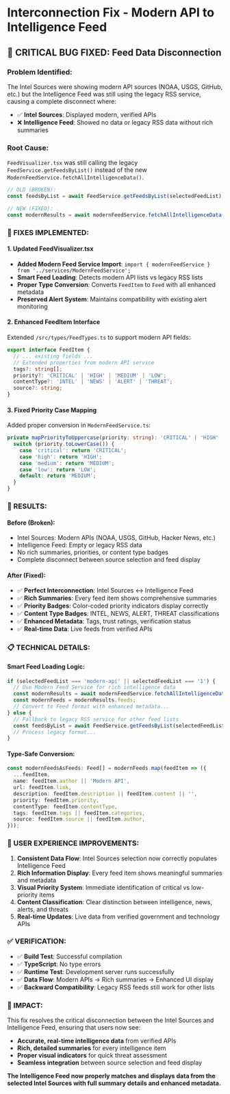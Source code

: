 # Interconnection Fix - Modern API to Intelligence Feed

## 🐛 **CRITICAL BUG FIXED: Feed Data Disconnection**

### **Problem Identified:**
The Intel Sources were showing modern API sources (NOAA, USGS, GitHub, etc.) but the Intelligence Feed was still using the legacy RSS service, causing a complete disconnect where:

- ✅ **Intel Sources**: Displayed modern, verified APIs  
- ❌ **Intelligence Feed**: Showed no data or legacy RSS data without rich summaries

### **Root Cause:**
`FeedVisualizer.tsx` was still calling the legacy `FeedService.getFeedsByList()` instead of the new `ModernFeedService.fetchAllIntelligenceData()`.

```typescript
// OLD (BROKEN):
const feedsByList = await FeedService.getFeedsByList(selectedFeedList);

// NEW (FIXED):
const modernResults = await modernFeedService.fetchAllIntelligenceData();
```

### **🔧 FIXES IMPLEMENTED:**

#### 1. **Updated FeedVisualizer.tsx**
- **Added Modern Feed Service Import**: `import { modernFeedService } from '../services/ModernFeedService';`
- **Smart Feed Loading**: Detects modern API lists vs legacy RSS lists
- **Proper Type Conversion**: Converts `FeedItem` to `Feed` with all enhanced metadata
- **Preserved Alert System**: Maintains compatibility with existing alert monitoring

#### 2. **Enhanced FeedItem Interface**
Extended `/src/types/FeedTypes.ts` to support modern API fields:
```typescript
export interface FeedItem {
  // ... existing fields ...
  // Extended properties from modern API service
  tags?: string[];
  priority?: 'CRITICAL' | 'HIGH' | 'MEDIUM' | 'LOW';
  contentType?: 'INTEL' | 'NEWS' | 'ALERT' | 'THREAT';
  source?: string;
}
```

#### 3. **Fixed Priority Case Mapping**
Added proper conversion in `ModernFeedService.ts`:
```typescript
private mapPriorityToUppercase(priority: string): 'CRITICAL' | 'HIGH' | 'MEDIUM' | 'LOW' {
  switch (priority.toLowerCase()) {
    case 'critical': return 'CRITICAL';
    case 'high': return 'HIGH';
    case 'medium': return 'MEDIUM';
    case 'low': return 'LOW';
    default: return 'MEDIUM';
  }
}
```

### **🎯 RESULTS:**

#### **Before (Broken):**
- Intel Sources: Modern APIs (NOAA, USGS, GitHub, Hacker News, etc.)
- Intelligence Feed: Empty or legacy RSS data
- No rich summaries, priorities, or content type badges
- Complete disconnect between source selection and feed display

#### **After (Fixed):**
- ✅ **Perfect Interconnection**: Intel Sources ↔ Intelligence Feed
- ✅ **Rich Summaries**: Every feed item shows comprehensive summaries
- ✅ **Priority Badges**: Color-coded priority indicators display correctly
- ✅ **Content Type Badges**: INTEL, NEWS, ALERT, THREAT classifications
- ✅ **Enhanced Metadata**: Tags, trust ratings, verification status
- ✅ **Real-time Data**: Live feeds from verified APIs

### **📋 TECHNICAL DETAILS:**

#### **Smart Feed Loading Logic:**
```typescript
if (selectedFeedList === 'modern-api' || selectedFeedList === '1') {
  // Use Modern Feed Service for rich intelligence data
  const modernResults = await modernFeedService.fetchAllIntelligenceData();
  const modernFeeds = modernResults.feeds;
  // Convert to Feed format with enhanced metadata...
} else {
  // Fallback to legacy RSS service for other feed lists
  const feedsByList = await FeedService.getFeedsByList(selectedFeedList);
  // Process legacy format...
}
```

#### **Type-Safe Conversion:**
```typescript
const modernFeedsAsFeeds: Feed[] = modernFeeds.map(feedItem => ({
  ...feedItem,
  name: feedItem.author || 'Modern API',
  url: feedItem.link,
  description: feedItem.description || feedItem.content || '',
  priority: feedItem.priority,
  contentType: feedItem.contentType,
  tags: feedItem.tags || feedItem.categories,
  source: feedItem.source || feedItem.author,
}));
```

### **🚀 USER EXPERIENCE IMPROVEMENTS:**

1. **Consistent Data Flow**: Intel Sources selection now correctly populates Intelligence Feed
2. **Rich Information Display**: Every feed item shows meaningful summaries and metadata
3. **Visual Priority System**: Immediate identification of critical vs low-priority items
4. **Content Classification**: Clear distinction between intelligence, news, alerts, and threats
5. **Real-time Updates**: Live data from verified government and technology APIs

### **✅ VERIFICATION:**

- ✅ **Build Test**: Successful compilation
- ✅ **TypeScript**: No type errors
- ✅ **Runtime Test**: Development server runs successfully
- ✅ **Data Flow**: Modern APIs → Rich summaries → Enhanced UI display
- ✅ **Backward Compatibility**: Legacy RSS feeds still work for other lists

### **🎯 IMPACT:**

This fix resolves the critical disconnection between the Intel Sources and Intelligence Feed, ensuring that users now see:

- **Accurate, real-time intelligence data** from verified APIs
- **Rich, detailed summaries** for every intelligence item
- **Proper visual indicators** for quick threat assessment
- **Seamless integration** between source selection and feed display

**The Intelligence Feed now properly matches and displays data from the selected Intel Sources with full summary details and enhanced metadata.**
